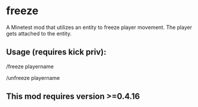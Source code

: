 # freeze

A Minetest mod that utilizes an entity to freeze player movement. The player gets attached to the entity.

## Usage (requires kick priv):

/freeze playername

/unfreeze playername
  
## This mod requires version >=0.4.16


